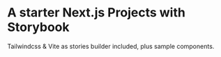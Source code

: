 <img href="https://raw.githubusercontent.com/d4g0/next-tw-sb-v-starter/7fee2a1a7a0b0aead74d217046a5ed132ce86a89/presentation.png" width="500px" height="auto"/>

# A starter Next.js Projects with Storybook
Tailwindcss & Vite as stories builder included, plus sample components.

